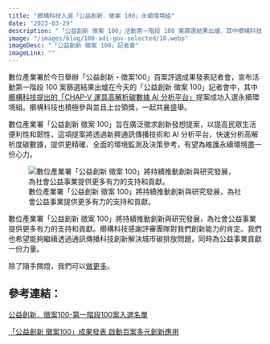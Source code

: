 ```yaml
---
title: "櫛構科技入選「公益創新．徵案 100」永續環境組"
date: "2023-03-29"
description: "「公益創新 徵案 100」活動第一階段 100 案篩選結果出爐，其中櫛構科技提出的「CHAP-V高解析碳數據AI分析平台」提案成功入選永續環境組。在今天的「公益創新 徵案 100」記者會中，櫛構科技也積極參與並且上台領獎，一起共襄盛舉。"
image: "/images/blog/100-adi-gov-selected/10.webp"
imageDesc: "「公益創新 徵案 100」記者會"
imageLink: ""
---
```


<p>數位產業署於今日舉辦「公益創新・徵案100」百案評選成果發表記者會，宣布活動第一階段 100 案篩選結果出爐在今天的「公益創新 徵案 100」記者會中，其中 <a href="https://100.adi.gov.tw/ahvs1?id=25">櫛構科技提出的「CHAP-V 運具高解析碳數據 AI 分析平台」</a>提案成功入選永續環境組。櫛構科技也積極參與並且上台領獎，一起共襄盛舉。</p>
<p>數位產業署「公益創新 徵案 100」旨在廣泛徵求創新發想提案，以提高民眾生活便利性和韌性，這項提案將透過新興通訊傳播技術和 AI 分析平台，快速分析高解析度碳數據，提供更精確、全面的環境監測及決策參考，有望為維護永續環境盡一份心力。</p>
<figure>
    <img src="/images/blog/100-adi-gov-selected/2.webp" alt="數位產業署「公益創新 徵案 100」將持續推動創新與研究發展，為社會公益事業提供更多有力的支持和貢獻。">
    <figcaption>數位產業署「公益創新 徵案 100」將持續推動創新與研究發展，為社會公益事業提供更多有力的支持和貢獻。</figcaption>
</figure>
<p>數位產業署「公益創新 徵案 100」將持續推動創新與研究發展，為社會公益事業提供更多有力的支持和貢獻。櫛構科技感謝評審團隊對我們創新能力的肯定。我們也希望能夠繼續透過通訊傳播科技創新解決城市碳排放問題，同時為公益事業貢獻一份力量。</p>
<p>除了隨手關燈，我們可以<a href="https://combogic.com/">做更多</a>。</p>
<h2>參考連結：</h2>
<p><a href="https://100.adi.gov.tw/post1?id=12">公益創新．徵案100-第一階段100案入選名單</a></p>
<p><a href="https://tw.news.yahoo.com/%E5%85%AC%E7%9B%8A%E5%89%B5%E6%96%B0-%E5%BE%B5%E6%A1%88100-%E6%88%90%E6%9E%9C%E7%99%BC%E8%A1%A8-%E5%95%9F%E5%8B%95%E7%99%BE%E6%A1%88%E5%A4%9A%E5%85%83%E5%89%B5%E6%96%B0%E6%87%89%E7%94%A8-093530550">「公益創新 徵案100」成果發表 啟動百案多元創新應用</a></p>



